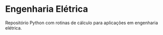 # Engenharia Elétrica
Repositório Python com rotinas de cálculo para aplicações em engenharia elétrica.
